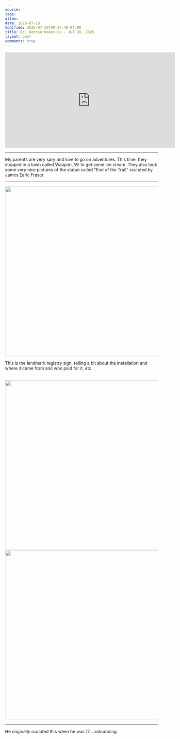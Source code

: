 ```yaml
---
source:
tags:
alias:
date: 2025-07-28
modified: 2025-07-28T08:14:48-04:00
title: Dr. Kenton Wakes Up - Jul 28, 2025
layout: post
comments: true
---
```


  

<iframe width="560" height="315" src="https://www.youtube.com/embed/JP_VHLtZNiQ" title="YouTube video player" frameborder="0" allow="accelerometer; autoplay; clipboard-write; encrypted-media; gyroscope; picture-in-picture; web-share" allowfullscreen></iframe>

---

My parents are very spry and love to go on adventures. This time, they stopped in a town called Waupon, WI to get some ice cream. They also took some very nice pictures of the statue called "End of the Trail" sculpted by James Earle Fraser.

---

<img src="{{site.baseurl}}/images/EOT-sign.png" width="560">

This is the landmark registry sign, telling a bit about the installation and where it came from and who paid for it, etc.

<br />

<img src="{{site.baseurl}}/images/EOT-front.png" width="560"> 

<img src="{{site.baseurl}}/images/EOT-left.png" width="560">


---

He originally sculpted this when he was 17... astounding.